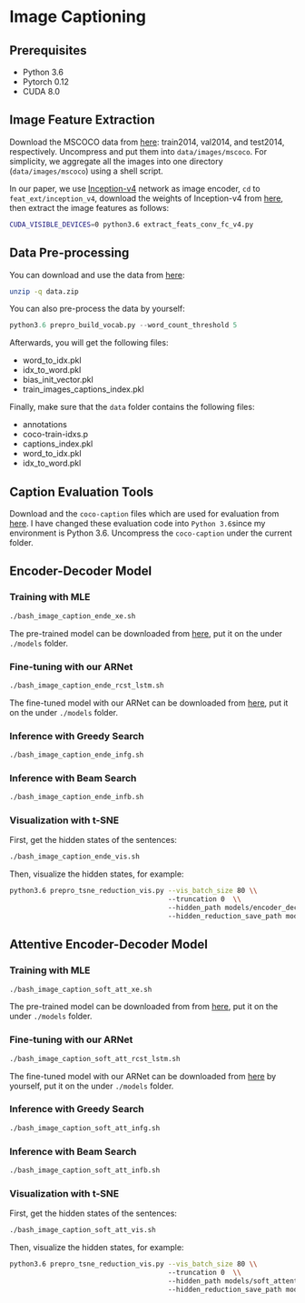 # Image Captioning

## Prerequisites
 - Python 3.6
 - Pytorch 0.12
 - CUDA 8.0

## Image Feature Extraction
Download the MSCOCO data from [here](http://cocodataset.org/): train2014, val2014, and test2014, respectively. Uncompress and put them into `data/images/mscoco`. For simplicity, we aggregate all the images into one directory (`data/images/mscoco`) using a shell script.

In our paper, we use [Inception-v4](https://github.com/tensorflow/models/blob/master/research/slim/nets/inception_v4.py) network as image encoder, `cd` to `feat_ext/inception_v4`, download the weights of Inception-v4 from [here](http://download.tensorflow.org/models/inception_v4_2016_09_09.tar.gz), then extract the image features as follows:
```bash
CUDA_VISIBLE_DEVICES=0 python3.6 extract_feats_conv_fc_v4.py
```

## Data Pre-processing
You can download and use the data from [here](https://drive.google.com/open?id=1MxKySRCnXN2Q0bBg5Asi_mjJPpNwhtC5):
```bash
unzip -q data.zip
```

You can also pre-process the data by yourself: 
```python
python3.6 prepro_build_vocab.py --word_count_threshold 5
```

Afterwards, you will get the following files:
 - word_to_idx.pkl
 - idx_to_word.pkl
 - bias_init_vector.pkl
 - train_images_captions_index.pkl

Finally, make sure that the `data` folder contains the following files:
 - annotations
 - coco-train-idxs.p
 - captions_index.pkl
 - word_to_idx.pkl
 - idx_to_word.pkl


## Caption Evaluation Tools
Download and the `coco-caption` files which are used for evaluation from [here](https://drive.google.com/file/d/14gE7QT29gyPmOGuRDyKo-g0OJw1vEHRN/view?usp=sharing). I have changed these evaluation code into `Python 3.6`since my environment is Python 3.6. Uncompress the `coco-caption` under the current folder.


## Encoder-Decoder Model

### Training with MLE
```bash
./bash_image_caption_ende_xe.sh
```
The pre-trained model can be downloaded from [here](https://drive.google.com/drive/folders/1-l2XY4B_pZT1nrpOwyhs3Z9-QY8MVD30?usp=sharing), put it on the under `./models` folder.

### Fine-tuning with our ARNet
```bash
./bash_image_caption_ende_rcst_lstm.sh
```
The fine-tuned model with our ARNet can be downloaded from [here](https://drive.google.com/drive/folders/1mVNRe_6JCbGixNLpEauJ7DBaJi82XGVT?usp=sharing), put it on the under `./models` folder.

### Inference with Greedy Search
```bash
./bash_image_caption_ende_infg.sh
```

### Inference with Beam Search
```bash
./bash_image_caption_ende_infb.sh
```

### Visualization with t-SNE

First, get the hidden states of the sentences:
```bash
./bash_image_caption_ende_vis.sh
```

Then, visualize the hidden states, for example:
```bash
python3.6 prepro_tsne_reduction_vis.py --vis_batch_size 80 \\
                                       --truncation 0  \\
                                       --hidden_path models/encoder_decoder_inception_v4_seed_116/model_epoch-33_hidden_states.pkl \\
                                       --hidden_reduction_save_path models/encoder_decoder_inception_v4_seed_116/model_epoch-33_hidden_states_reduction.pkl
```


## Attentive Encoder-Decoder Model

### Training with MLE
```bash
./bash_image_caption_soft_att_xe.sh
```

The pre-trained model can be downloaded from from [here](https://drive.google.com/drive/folders/1Gq4nwy-NvkvEjowH9Av6obs96t2yjfor?usp=sharing), put it on the under `./models` folder.

### Fine-tuning with our ARNet
```bash
./bash_image_caption_soft_att_rcst_lstm.sh
```

The fine-tuned model with our ARNet can be downloaded from [here](https://drive.google.com/drive/folders/1TFDvcPMJ1T2KNUjucE4O8mUv4c8V8eXN?usp=sharing) by yourself, put it on the under `./models` folder.

### Inference with Greedy Search
```bash
./bash_image_caption_soft_att_infg.sh
```

### Inference with Beam Search
```bash
./bash_image_caption_soft_att_infb.sh
```

### Visualization with t-SNE

First, get the hidden states of the sentences:
```bash
./bash_image_caption_soft_att_vis.sh
```

Then, visualize the hidden states, for example:
```bash
python3.6 prepro_tsne_reduction_vis.py --vis_batch_size 80 \\
                                       --truncation 0  \\
                                       --hidden_path models/soft_attention_inception_v4_seed_117/model_epoch-8_hidden_states.pkl \\
                                       --hidden_reduction_save_path models/soft_attention_inception_v4_seed_117/model_epoch-8_hidden_states_reduction.pkl
```